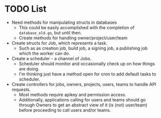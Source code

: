 TODO List
=========

* Need methods for manipulating structs in databases
	* This could be easily accomplished with the completion of `database_old.go`, but until then.
	* Create methods for handling owner/project/user/team
* Create structs for Job, which represents a task.
	* Such as as creation job, build job, a signing job, a publishing job which the worker can do.
* Create a scheduler - a channel of Jobs.
	* Scheduler should monitor and occasionally check up on how things are doing.
	* I'm thinking just have a method open for cron to add default tasks to scheduler.
* Create controllers for jobs, owners, projects, users, teams to handle API requests.
	* Most methods require apikey and permission access.
	* Additionally, applications calling for users and teams should go through Owners to get an
		abstract view of it (is (not) user/team) before proceeding to call users and/or teams.